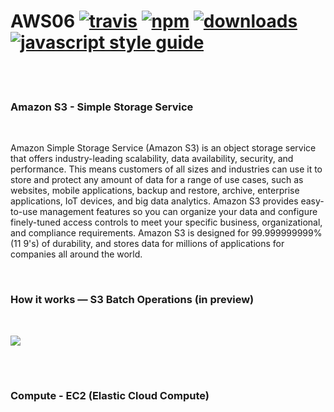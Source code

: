 # AWS06 [![travis][travis-image]][travis-url] [![npm][npm-image]][npm-url] [![downloads][downloads-image]][downloads-url] [![javascript style guide][standard-image]][standard-url]

[travis-image]: https://img.shields.io/travis/feross/arch/master.svg
[travis-url]: https://travis-ci.org/aws06/AWSDemo
[npm-image]: https://img.shields.io/npm/v/npm09-helloworld-learninghub.svg
[npm-url]: https://npmjs.org/package/npm09-helloworld-learninghub
[downloads-image]: https://img.shields.io/npm/dm/npm09-helloworld-learninghub.svg
[downloads-url]: https://npmjs.org/package/npm09-helloworld-learninghub
[standard-image]: https://img.shields.io/badge/code_style-standard-brightgreen.svg
[standard-url]: https://standardjs.com
[license-badge]:https://img.shields.io/github/license/aws06/AWSDemo.svg?style=flat
[license-badge-url]:https://github.com/aws06/AWSDemo
[last-commit]:https://img.shields.io/github/last-commit/aws06/awsdemo.svg?style=flat
[last-commit-url]:https://github.com/aws06/AWSDemo/commits/master

<br><br>
<h3>Amazon S3 - Simple Storage Service</h3><br>
<p>Amazon Simple Storage Service (Amazon S3) is an object storage service that offers industry-leading scalability, data availability, security, and performance. This means customers of all sizes and industries can use it to store and protect any amount of data for a range of use cases, such as websites, mobile applications, backup and restore, archive, enterprise applications, IoT devices, and big data analytics. Amazon S3 provides easy-to-use management features so you can organize your data and configure finely-tuned access controls to meet your specific business, organizational, and compliance requirements. Amazon S3 is designed for 99.999999999% (11 9's) of durability, and stores data for millions of applications for companies all around the world. </p><br>

<h3>How it works — S3 Batch Operations (in preview)</h3><br>
<p><img src="https://d1.awsstatic.com/cloud-storage/S3BatchOperationsHowitworks.99e5996f5d9dc4648160489412900a2106d1673c.png"></p>
<br><br>


<h3>Compute - EC2 (Elastic Cloud Compute)</h3><br>